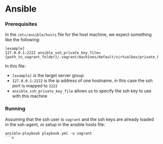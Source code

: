 # Ansible

### Prerequisites

In the `/etc/ansible/hosts` file for the host machine, we expect something like the following:

```shell script
[example]
127.0.0.1:2222 ansible_ssh_private_key_file={path_to_vagrant_folder}/.vagrant/machines/default/virtualbox/private_key
```

In this file:
- `[example]` is the target server group
- `127.0.0.1:2222` is the ip address of one hostname, in this case the ssh port is mapped to `2222`
- `ansible_ssh_private_key_file` allows us to specify the ssh key to use with this machine

### Running

Assuming that the ssh user is `vagrant` and the ssh keys are already loaded in the ssh-agent, or setup in the ansible hosts file: 
```
ansible-playbook playbook.yml -u vagrant
```v